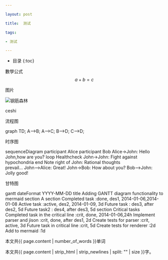 ```yaml
---

layout: post

title:  测试

tags:

- 测试

---
```


* 目录
{:toc}

數學公式
$$a+b=c$$

图片

![钢筋森林]({{"/media/IMG_20190201_212037.jpg"|absolute_url}})

ceshi

流程图

<div class="mermaid">
graph TD;
A-->B;
A-->C;
B-->D;
C-->D;

</div>

时序图

<div class="mermaid">
sequenceDiagram
    participant Alice
    participant Bob
    Alice->John: Hello John,how are you?
    loop Healthcheck
        John->John: Fight against hypochondria
    end
    Note right of John: Rational thoughts <br/>prevail...
    John-->Alice: Great!
    John->Bob: How about you?
    Bob-->John: Jolly good!
</div>

甘特图

<div class="mermaid">
gantt
        dateFormat YYYY-MM-DD
        title Adding GANTT diagram functionality to mermaid
        section A section
        Completed task :done, des1, 2014-01-06,2014-01-08
        Active task :active, des2, 2014-01-09, 3d
        Future task : des3, after des2, 5d
        Future task2 : des4, after des3, 5d
        section Critical tasks
        Completed task in the critical line :crit, done, 2014-01-06,24h
        Implement parser and jison :crit, done, after des1, 2d
        Create tests for parser :crit, active, 3d
        Future task in critical line :crit, 5d
        Create tests for renderer :2d
        Add to mermaid :1d
</div>


本文共{{ page.content | number_of_words }}单词


本文共{{ page.content | strip_html | strip_newlines | split: "" | size }}字。

